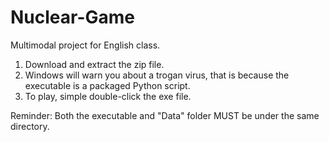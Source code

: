 # Nuclear-Game
Multimodal project for English class.

1. Download and extract the zip file.
2. Windows will warn you about a trogan virus, that is because the executable is a packaged Python script.
3. To play, simple double-click the exe file.

Reminder: Both the executable and "Data" folder MUST be under the same directory.
